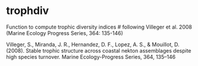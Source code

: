 # trophdiv

Function to compute trophic diversity indices                                                           #
following Villeger et al. 2008 (Marine Ecology Progress Series, 364: 135-146)   

Villeger, S., Miranda, J. R., Hernandez, D. F., Lopez, A. S., & Mouillot, D. (2008). Stable trophic structure across coastal nekton assemblages despite high species turnover. Marine Ecology-Progress Series, 364, 135–146
